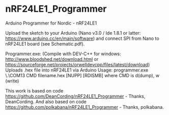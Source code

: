 # nRF24LE1_Programmer
Arduino Programmer for Nordic - nRF24LE1

Upload the sketch to your Arduino (Nano v3.0 / Ide 1.8.1 or latter: https://www.arduino.cc/en/main/software) and connect SPI from Nano to nRF24LE1 board (see Schematic.pdf).

Programmer.exe: (Compile with DEV-C++ for windows: http://www.bloodshed.net/download.html or https://sourceforge.net/projects/orwelldevcpp/files/latest/download)
Uploads .hex file into nRF24LE1 via Arduino
Usage: programmer.exe \\.\COM13 CMD filename.hex [NUPP] [RDISMB]
where CMD is d(dump), w (write)

This work is based on code https://github.com/DeanCording/nRF24LE1_Programmer - Thanks, DeanCording.
And also based on code https://github.com/polkabana/nRF24LE1_Programmer - Thanks, polkabana.
